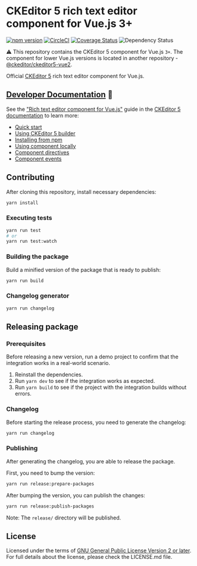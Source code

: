 # CKEditor 5 rich text editor component for Vue.js 3+

[![npm version](https://badge.fury.io/js/%40ckeditor%2Fckeditor5-vue.svg)](https://www.npmjs.com/package/@ckeditor/ckeditor5-vue)
[![CircleCI](https://circleci.com/gh/ckeditor/ckeditor5-vue.svg?style=shield)](https://app.circleci.com/pipelines/github/ckeditor/ckeditor5-vue?branch=master)
[![Coverage Status](https://coveralls.io/repos/github/ckeditor/ckeditor5-vue/badge.svg?branch=master)](https://coveralls.io/github/ckeditor/ckeditor5-vue?branch=master)
![Dependency Status](https://img.shields.io/librariesio/release/npm/@ckeditor/ckeditor5-vue)

⚠️ This repository contains the CKEditor 5 component for Vue.js `3+`. The component for lower Vue.js versions is located in another repository - [@ckeditor/ckeditor5-vue2](https://github.com/ckeditor/ckeditor5-vue2).

Official [CKEditor 5](https://ckeditor.com/ckeditor-5/) rich text editor component for Vue.js.

## [Developer Documentation](https://ckeditor.com/docs/ckeditor5/latest/builds/guides/integration/frameworks/vuejs.html) 📖

See the ["Rich text editor component for Vue.js"](https://ckeditor.com/docs/ckeditor5/llatest/getting-started/installation/vuejs-v3.html) guide in the [CKEditor 5 documentation](https://ckeditor.com/docs/ckeditor5/latest) to learn more:

* [Quick start](https://ckeditor.com/docs/ckeditor5/latest/getting-started/installation/vuejs-v3.html#quick-start)
* [Using CKEditor 5 builder](https://ckeditor.com/docs/ckeditor5/latest/getting-started/installation/vuejs-v3.html#using-ckeditor-5-builder)
* [Installing from npm](https://ckeditor.com/docs/ckeditor5/latest/getting-started/installation/vuejs-v3.html#installing-from-npm)
* [Using component locally](https://ckeditor.com/docs/ckeditor5/latest/getting-started/installation/vuejs-v3.html#using-the-component-locally)
* [Component directives](https://ckeditor.com/docs/ckeditor5/latest/getting-started/installation/vuejs-v3.html#component-directives)
* [Component events](https://ckeditor.com/docs/ckeditor5/latest/getting-started/installation/vuejs-v3.html#component-events)

## Contributing

After cloning this repository, install necessary dependencies:

```bash
yarn install
```

### Executing tests

```bash
yarn run test
# or
yarn run test:watch
```

### Building the package

Build a minified version of the package that is ready to publish:

```bash
yarn run build
```

### Changelog generator

```bash
yarn run changelog
```

## Releasing package

### Prerequisites

Before releasing a new version, run a demo project to confirm that the integration works in a real-world scenario.

1. Reinstall the dependencies.
2. Run `yarn dev` to see if the integration works as expected.
3. Run `yarn build` to see if the project with the integration builds without errors.

### Changelog

Before starting the release process, you need to generate the changelog:

```bash
yarn run changelog
```

### Publishing

After generating the changelog, you are able to release the package.

First, you need to bump the version:

```bash
yarn run release:prepare-packages
```

After bumping the version, you can publish the changes:

```bash
yarn run release:publish-packages
```

Note: The `release/` directory will be published.

## License

Licensed under the terms of [GNU General Public License Version 2 or later](http://www.gnu.org/licenses/gpl.html). For full details about the license, please check the LICENSE.md file.
